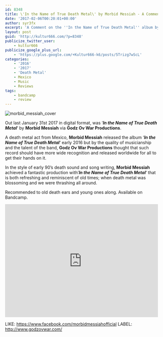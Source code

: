 ```yaml
---
id: 8348
title: \'In the Name of True Death Metal\' by Morbid Messiah - A Comment
date: '2017-02-06T00:20:01+00:00'
author: syr3fx
excerpt: 'A Comment on the ''In the Name of True Death Metal'' album by Morbid Messiah (2016/2017).'
layout: post
guid: 'http://kultur666.com/?p=8348'
publicize_twitter_user:
    - kultur666
publicize_google_plus_url:
    - 'https://plus.google.com/+Kultur666-k6/posts/5Trizg7wScL'
categories:
    - '2016'
    - '2017'
    - 'Death Metal'
    - Mexico
    - Music
    - Reviews
tags:
    - bandcamp
    - review
---
```


![morbid_messiah_cover](http://localhost:8080/wp-content/uploads/2017/02/morbid_messiah_cover.jpg)

Out last January 31st 2017 in digital format, was ‘***In the Name of True Death Metal***‘ by **Morbid Messiah** via **Godz Ov War Productions**.

A death metal act from Mexico, **Morbid Messiah** released the album ‘***In the Name of True Death Metal***‘ early 2016 but by the quality of musicianship and the talent of the band, **Godz Ov War Productions** thought that such record should have more wide recognition and released worldwide for all to get their hands on it.

In the style of early 90’s death sound and song writing, **Morbid Messiah** achieved a fantastic production with’***In the Name of True Death Metal***‘ that is both refreshing and reminiscent of old times; when death metal was blossoming and we were thrashing all around.

Recommended to old death ears and young ones along. Available on Bandcamp.

<iframe style="border: 0; width: 100%; height: 373px;" src="https://bandcamp.com/EmbeddedPlayer/album=1799143722/size=large/bgcol=333333/linkcol=e99708/tracklist=false/transparent=true/" seamless></iframe>

LIKE: <https://www.facebook.com/morbidmessiahofficial>
LABEL: <http://www.godzovwar.com/>